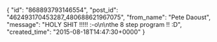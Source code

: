  {
   "id": "868893793146554",
   "post_id": "462493170453287_480688621967075",
   "from_name": "Pete Daoust",
   "message": "HOLY SHIT !!!!! :-o\n\nthe 8 step program !! :D",
   "created_time": "2015-08-18T14:47:30+0000"
 }
